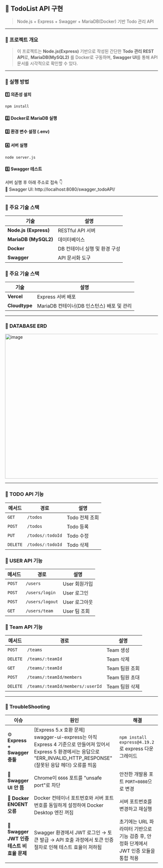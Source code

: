 ## 📝 TodoList API 구현
> Node.js + Express + Swagger + MariaDB(Docker) 기반 Todo 관리 API
---

### 📘 프로젝트 개요
>이 프로젝트는 **Node.js(Express)** 기반으로 작성된 간단한 **Todo 관리 REST API**로,
>**MariaDB(MySQL2)** 를 Docker로 구동하며, **Swagger UI**를 통해 API 문서를 시각적으로 확인할 수 있다.
---
### 🚀 실행 방법

#### 1️⃣ 의존성 설치
```bash
npm install
```
#### 2️⃣ Docker로 MariaDB 실행

#### 3️⃣ 환경 변수 설정 (.env)

#### 4️⃣ 서버 실행
```bash
node server.js
```
#### 5️⃣ Swagger 테스트
서버 실행 후 아래 주소로 접속 👇<br>
📍 Swagger UI: http://localhost:8080/swagger_todoAPI/

---
### 🧩 주요 기술 스택
| 기술                    | 설명             |
| --------------------- | -------------- |
| **Node.js (Express)** | RESTful API 서버 |
| **MariaDB (MySQL2)**   | 데이터베이스         |
| **Docker** | DB 컨테이너 실행 및 환경 구성 |
| **Swagger**           | API 문서화 도구     |

### 🧩 주요 기술 스택
| 기술                    | 설명             |
| --------------------- | -------------- |
| **Vercel** | Express 서버 배포 |
| **Cloudtype**   | MariaDB 컨테이너(DB 인스턴스) 배포 및 관리  |

---
### 🔧 DATABASE ERD 

<img width="812" height="476" alt="image" src="https://github.com/user-attachments/assets/4b7bb090-789c-4f72-adbe-01e290185500" />



---

### 🔧 TODO API 기능 
| 메서드      | 경로          | 설명         |
| -------- | ----------- | ---------- |
| `GET`   | `/todos` |  Todo 전체 조회 |
| `POST`   | `/todos`   |  Todo 등록    |
| `PUT`    | `/todos/:todoId` |  Todo 수정    |
| `DELETE`   | `/todos/:todoId` | Todo 삭제  |

### 🔧 USER API 기능 
| 메서드      | 경로          | 설명         |
| -------- | ----------- | ---------- |
| `POST`   | `/users`     | User 회원가입 |
| `POST`   | `/users/login`    | User 로그인   |
| `POST`   | `/users/logout`    | User 로그아웃   |
| `GET`   | `/users/team`  | User 팀 조회 |

### 🔧 Team API 기능 
| 메서드      | 경로          | 설명         |
| -------- | ----------- | ---------- |
| `POST`   | `/teams`     | Team 생성 |
| `DELETE`   | `/teams/:teamId`  | Team 삭제 |
| `GET`   | `/teams/:teamId`    | Team 팀원 조회  |
| `POST`   | `/teams/:teamId/members`     | Team 팀원 초대 |
| `DELETE`   | `/teams/:teamId/members/:userId`    | Team 팀원 삭제 |

---
### 🧠 TroubleShooting 
| 이슈                          | 원인                    | 해결                                              |
| --------------------------- | --------------------- | ----------------------------------------------- |
| ⚙️ **Express + Swagger 충돌** | [Express 5.x 호환 문제]<br> swagger-ui-express는 아직 Express 4 기준으로 만들어져 있어서  Express 5 환경에서는 응답으로 "ERR_INVALID_HTTP_RESPONSE" (잘못된 응답 헤더) 오류를 띄움 | `npm install express@4.19.2` 로 express 다운그레이드  |
| 🚫 **Swagger UI 안 뜸**       | Chrome이 `6666` 포트를 "unsafe port"로 차단 | 안전한 개발용 포트 `PORT=8080`으로 변경  |                                             |
| 🐋 **Docker ENOENT 오류**     | Docker 컨테이너 포트번호와 서버 포트번호를 동일하게 설정하여 Docker Desktop 엔진 꺼짐  | 서버 포트번호를 변경하고 재실행   |
| 🧩 **Swagger JWT 인증 테스트 비효율 문제** | Swagger 환경에서 JWT 로그인 → 토큰 발급 → API 호출 과정에서 토큰 인증 절차로 인해 테스트 효율이 저하됨 | 초기에는 URL 파라미터 기반으로 기능 검증 후, 안정화 단계에서 JWT 인증 모듈을 통합 적용 |
